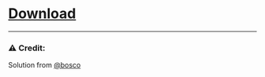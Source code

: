 # [Download](https://github.com/FiorenMas/Shortlink/releases/download/all/BypassAllShortLink-modified.user.js )

---

### ⚠️ Credit:
Solution from [@bosco](https://voz.vn/t/tong-hop-nhung-addon-chat-cho-firefox-pc-mobile.682181/post-29300131)
